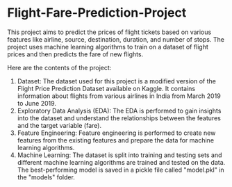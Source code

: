 # Flight-Fare-Prediction-Project

This project aims to predict the prices of flight tickets based on various features like airline, source, destination, duration, and number of stops. The project uses machine learning algorithms to train on a dataset of flight prices and then predicts the fare of new flights.

Here are the contents of the project:
1. Dataset:
    The dataset used for this project is a modified version of the Flight Price Prediction Dataset available on Kaggle. It contains information about flights from           various airlines in India from March 2019 to June 2019.
2. Exploratory Data Analysis (EDA):
    The EDA is performed to gain insights into the dataset and understand the relationships between the features and the target variable (fare).
3. Feature Engineering:
    Feature engineering is performed to create new features from the existing features and prepare the data for machine learning algorithms.
4. Machine Learning:
    The dataset is split into training and testing sets and different machine learning algorithms are trained and tested on the data.
    The best-performing model is saved in a pickle file called "model.pkl" in the "models" folder.
